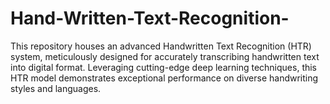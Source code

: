 # Hand-Written-Text-Recognition-
This repository houses an advanced Handwritten Text Recognition (HTR) system, meticulously designed for accurately transcribing handwritten text into digital format. Leveraging cutting-edge deep learning techniques, this HTR model demonstrates exceptional performance on diverse handwriting styles and languages.
